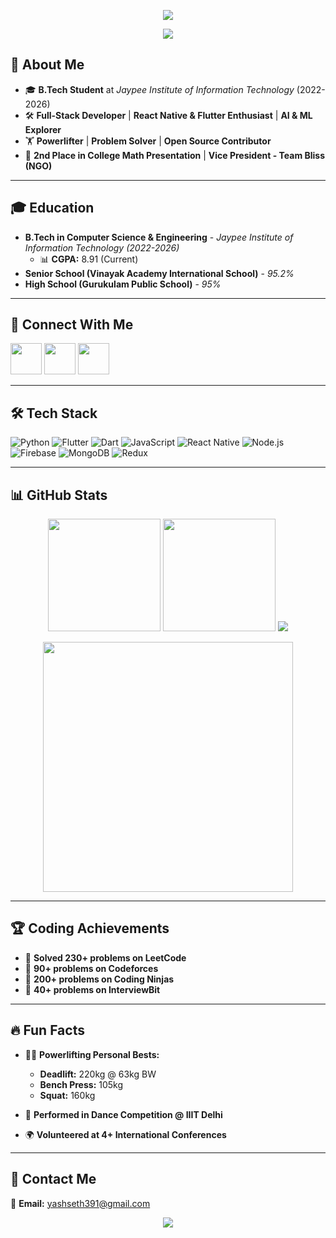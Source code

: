 <p align="center">
  <img src="https://capsule-render.vercel.app/api?type=waving&height=300&color=gradient&text=Hey%20There!%20I'm%20Yash%20Seth!🚀&reversal=false&fontAlignY=43&animation=fadeIn&fontColor=ffffff"/>
</p>

<p align="center">
  <img src="https://readme-typing-svg.herokuapp.com?color=%2336BCF7&lines=Full+Stack+Developer;AI+%26+ML+Explorer;Flutter+%26+Dart+Developer;Powerlifter+%26+Problem+Solver!" />
</p>

## 👋 About Me

- 🎓 **B.Tech Student** at *Jaypee Institute of Information Technology* (2022-2026)
- 🛠 **Full-Stack Developer** | **React Native & Flutter Enthusiast** | **AI & ML Explorer**
- 🏋️ **Powerlifter** | **Problem Solver** | **Open Source Contributor**
- 🥇 **2nd Place in College Math Presentation** | **Vice President - Team Bliss (NGO)**

---

## 🎓 Education

- **B.Tech in Computer Science & Engineering** - *Jaypee Institute of Information Technology (2022-2026)*  
  - 📊 **CGPA:** 8.91 (Current)
- **Senior School (Vinayak Academy International School)** - *95.2%*
- **High School (Gurukulam Public School)** - *95%*

---

## 🔗 Connect With Me

<a href="https://linkedin.com/in/yash-seth-72173819b"><img height="50" src="https://img.shields.io/badge/LinkedIn-0A66C2?style=for-the-badge&logo=linkedin&logoColor=white"></a>
<a href="https://github.com/yashseth391"><img height="50" src="https://img.shields.io/badge/GitHub-181717?style=for-the-badge&logo=github&logoColor=white"></a>
<a href="https://leetcode.com/u/yashseth391/"><img height="50" src="https://img.shields.io/badge/LeetCode-FFA116?style=for-the-badge&logo=leetcode&logoColor=black"></a>

---

## 🛠 Tech Stack

![Python](https://img.shields.io/badge/Python-3776AB?style=for-the-badge&logo=python&logoColor=white)
![Flutter](https://img.shields.io/badge/Flutter-02569B?style=for-the-badge&logo=flutter&logoColor=white)
![Dart](https://img.shields.io/badge/Dart-0175C2?style=for-the-badge&logo=dart&logoColor=white)
![JavaScript](https://img.shields.io/badge/JavaScript-F7DF1E?style=for-the-badge&logo=javascript&logoColor=black)
![React Native](https://img.shields.io/badge/React_Native-61DAFB?style=for-the-badge&logo=react&logoColor=black)
![Node.js](https://img.shields.io/badge/Node.js-339933?style=for-the-badge&logo=node.js&logoColor=white)
![Firebase](https://img.shields.io/badge/Firebase-FFCA28?style=for-the-badge&logo=firebase&logoColor=black)
![MongoDB](https://img.shields.io/badge/MongoDB-47A248?style=for-the-badge&logo=mongodb&logoColor=white)
![Redux](https://img.shields.io/badge/Redux-764ABC?style=for-the-badge&logo=redux&logoColor=white)

---

## 📊 GitHub Stats

<p align="center">
  <img src="https://github-readme-stats.vercel.app/api?username=yashseth391&show_icons=true&theme=radical&count_private=true" height="180"/>
  <img src="https://github-readme-streak-stats.herokuapp.com/?user=yashseth391&theme=radical" height="180"/>
  <img src="https://github-profile-trophy.vercel.app/?username=yashseth391&theme=radical" />
</p>

<p align="center">
  <img src="https://media.giphy.com/media/QTfX9Ejfra3ZmNxh6B/giphy.gif" width="400" />
</p>

---

## 🏆 Coding Achievements

- 🏅 **Solved 230+ problems on LeetCode**
- 🏅 **90+ problems on Codeforces**
- 🏅 **200+ problems on Coding Ninjas**
- 🏅 **40+ problems on InterviewBit**

---

## 🔥 Fun Facts

- 🏋️‍♂️ **Powerlifting Personal Bests:**
  - **Deadlift:** 220kg @ 63kg BW
  - **Bench Press:** 105kg
  - **Squat:** 160kg

- 💃 **Performed in Dance Competition @ IIIT Delhi**
- 🌍 **Volunteered at 4+ International Conferences**

---

## 📩 Contact Me
📧 **Email:** yashseth391@gmail.com

<p align="center">
  <img src="https://capsule-render.vercel.app/api?type=waving&height=200&color=gradient&section=footer"/>
</p>
